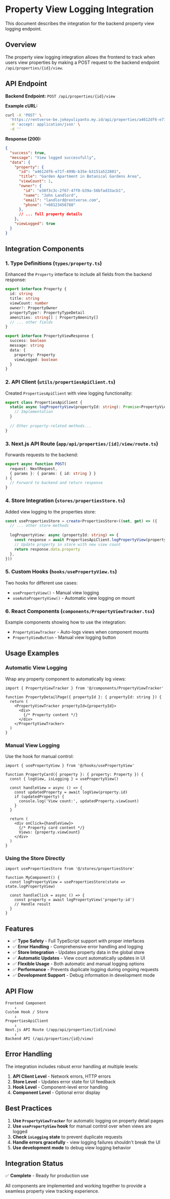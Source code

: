 # Property View Logging Integration

This document describes the integration for the backend property view logging endpoint.

## Overview

The property view logging integration allows the frontend to track when users view properties by making a POST request to the backend endpoint `/api/properties/{id}/view`.

## API Endpoint

**Backend Endpoint:** `POST /api/properties/{id}/view`

**Example cURL:**
```bash
curl -X 'POST' \
  'https://rentverse-be.jokoyuliyanto.my.id/api/properties/a4612df6-e71f-499b-b35e-b3151a522801/view' \
  -H 'accept: application/json' \
  -d ''
```

**Response (200):**
```json
{
  "success": true,
  "message": "View logged successfully",
  "data": {
    "property": {
      "id": "a4612df6-e71f-499b-b35e-b3151a522801",
      "title": "Garden Apartment in Botanical Gardens Area",
      "viewCount": 1,
      "owner": {
        "id": "e30f3c3c-2f67-47f0-b39a-56bfad33acb1",
        "name": "John Landlord",
        "email": "landlord@rentverse.com",
        "phone": "+60123456788"
      },
      // ... full property details
    },
    "viewLogged": true
  }
}
```

## Integration Components

### 1. Type Definitions (`types/property.ts`)

Enhanced the `Property` interface to include all fields from the backend response:

```typescript
export interface Property {
  id: string
  title: string
  viewCount: number
  owner?: PropertyOwner
  propertyType?: PropertyTypeDetail
  amenities: string[] | PropertyAmenity[]
  // ... other fields
}

export interface PropertyViewResponse {
  success: boolean
  message: string
  data: {
    property: Property
    viewLogged: boolean
  }
}
```

### 2. API Client (`utils/propertiesApiClient.ts`)

Created `PropertiesApiClient` with view logging functionality:

```typescript
export class PropertiesApiClient {
  static async logPropertyView(propertyId: string): Promise<PropertyViewResponse> {
    // Implementation
  }
  
  // Other property-related methods...
}
```

### 3. Next.js API Route (`app/api/properties/[id]/view/route.ts`)

Forwards requests to the backend:

```typescript
export async function POST(
  request: NextRequest,
  { params }: { params: { id: string } }
) {
  // Forward to backend and return response
}
```

### 4. Store Integration (`stores/propertiesStore.ts`)

Added view logging to the properties store:

```typescript
const usePropertiesStore = create<PropertiesStore>((set, get) => ({
  // ... other store methods
  
  logPropertyView: async (propertyId: string) => {
    const response = await PropertiesApiClient.logPropertyView(propertyId)
    // Update property in store with new view count
    return response.data.property
  },
}))
```

### 5. Custom Hooks (`hooks/usePropertyView.ts`)

Two hooks for different use cases:

- `usePropertyView()` - Manual view logging
- `useAutoPropertyView()` - Automatic view logging on mount

### 6. React Components (`components/PropertyViewTracker.tsx`)

Example components showing how to use the integration:

- `PropertyViewTracker` - Auto-logs views when component mounts
- `PropertyViewButton` - Manual view logging button

## Usage Examples

### Automatic View Logging

Wrap any property component to automatically log views:

```tsx
import { PropertyViewTracker } from '@/components/PropertyViewTracker'

function PropertyDetailPage({ propertyId }: { propertyId: string }) {
  return (
    <PropertyViewTracker propertyId={propertyId}>
      <div>
        {/* Property content */}
      </div>
    </PropertyViewTracker>
  )
}
```

### Manual View Logging

Use the hook for manual control:

```tsx
import { usePropertyView } from '@/hooks/usePropertyView'

function PropertyCard({ property }: { property: Property }) {
  const { logView, isLogging } = usePropertyView()
  
  const handleView = async () => {
    const updatedProperty = await logView(property.id)
    if (updatedProperty) {
      console.log('View count:', updatedProperty.viewCount)
    }
  }
  
  return (
    <div onClick={handleView}>
      {/* Property card content */}
      Views: {property.viewCount}
    </div>
  )
}
```

### Using the Store Directly

```tsx
import usePropertiesStore from '@/stores/propertiesStore'

function MyComponent() {
  const logPropertyView = usePropertiesStore(state => state.logPropertyView)
  
  const handleClick = async () => {
    const property = await logPropertyView('property-id')
    // Handle result
  }
}
```

## Features

- ✅ **Type Safety** - Full TypeScript support with proper interfaces
- ✅ **Error Handling** - Comprehensive error handling and logging
- ✅ **Store Integration** - Updates property data in the global store
- ✅ **Automatic Updates** - View count automatically updates in UI
- ✅ **Flexible Usage** - Both automatic and manual logging options
- ✅ **Performance** - Prevents duplicate logging during ongoing requests
- ✅ **Development Support** - Debug information in development mode

## API Flow

```
Frontend Component
    ↓
Custom Hook / Store
    ↓
PropertiesApiClient
    ↓
Next.js API Route (/app/api/properties/[id]/view)
    ↓
Backend API (/api/properties/{id}/view)
```

## Error Handling

The integration includes robust error handling at multiple levels:

1. **API Client Level** - Network errors, HTTP errors
2. **Store Level** - Updates error state for UI feedback
3. **Hook Level** - Component-level error handling
4. **Component Level** - Optional error display

## Best Practices

1. **Use `PropertyViewTracker`** for automatic logging on property detail pages
2. **Use `usePropertyView` hook** for manual control over when views are logged
3. **Check `isLogging` state** to prevent duplicate requests
4. **Handle errors gracefully** - view logging failures shouldn't break the UI
5. **Use development mode** to debug view logging behavior

## Integration Status

✅ **Complete** - Ready for production use

All components are implemented and working together to provide a seamless property view tracking experience.